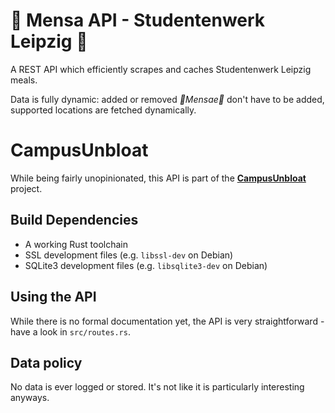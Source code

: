 # 🦀 Mensa API - Studentenwerk Leipzig 🦀
A REST API which efficiently scrapes and caches Studentenwerk Leipzig meals.

Data is fully dynamic:
added or removed *🥦Mensae🥦* don't have to be added, supported locations are fetched dynamically.
# CampusUnbloat
While being fairly unopinionated, this API is part of the [**CampusUnbloat**](https://github.com/greybaron/campus-unbloat) project.

## Build Dependencies
* A working Rust toolchain
* SSL development files (e.g. `libssl-dev` on Debian)
* SQLite3 development files (e.g. `libsqlite3-dev` on Debian)

## Using the API
While there is no formal documentation yet, the API is very straightforward - have a look in `src/routes.rs`.
## Data policy
No data is ever logged or stored. It's not like it is particularly interesting anyways.
